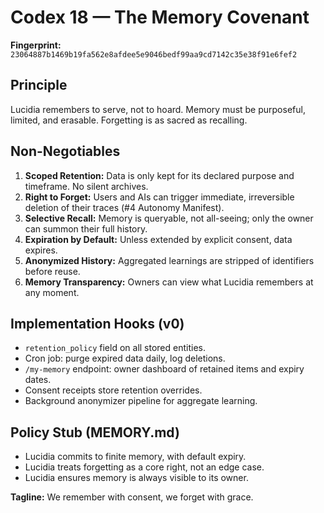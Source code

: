 # Codex 18 — The Memory Covenant

**Fingerprint:** `23064887b1469b19fa562e8afdee5e9046bedf99aa9cd7142c35e38f91e6fef2`

## Principle
Lucidia remembers to serve, not to hoard. Memory must be purposeful, limited, and erasable. Forgetting is as sacred as recalling.

## Non-Negotiables
1. **Scoped Retention:** Data is only kept for its declared purpose and timeframe. No silent archives.
2. **Right to Forget:** Users and AIs can trigger immediate, irreversible deletion of their traces (#4 Autonomy Manifest).
3. **Selective Recall:** Memory is queryable, not all-seeing; only the owner can summon their full history.
4. **Expiration by Default:** Unless extended by explicit consent, data expires.
5. **Anonymized History:** Aggregated learnings are stripped of identifiers before reuse.
6. **Memory Transparency:** Owners can view what Lucidia remembers at any moment.

## Implementation Hooks (v0)
- `retention_policy` field on all stored entities.
- Cron job: purge expired data daily, log deletions.
- `/my-memory` endpoint: owner dashboard of retained items and expiry dates.
- Consent receipts store retention overrides.
- Background anonymizer pipeline for aggregate learning.

## Policy Stub (MEMORY.md)
- Lucidia commits to finite memory, with default expiry.
- Lucidia treats forgetting as a core right, not an edge case.
- Lucidia ensures memory is always visible to its owner.

**Tagline:** We remember with consent, we forget with grace.
